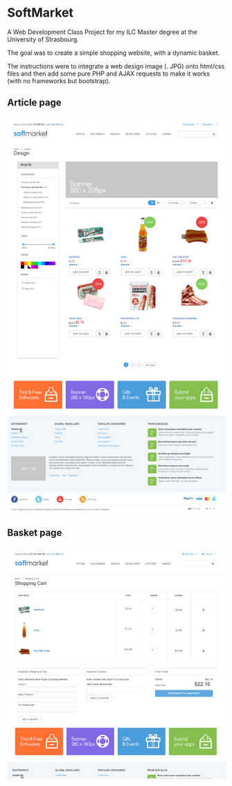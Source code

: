 # SoftMarket
A Web Development Class Project for my ILC Master degree at the University of Strasbourg.


The goal was to create a simple shopping website, with a dynamic basket.

The instructions were to integrate a web design image (. JPG) onto html/css files and then add some pure PHP and AJAX requests to make it works (with no frameworks but bootstrap).

## Article page

![alt=screenshot1](https://github.com/LaCreArthur/SoftMarket/blob/master/2018-02-08.png)
----
## Basket page

![alt=screenshot1](https://github.com/LaCreArthur/SoftMarket/blob/master/2018-02-08%20(1).png)
----
